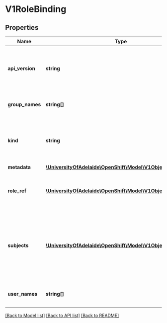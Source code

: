 # V1RoleBinding

## Properties
Name | Type | Description | Notes
------------ | ------------- | ------------- | -------------
**api_version** | **string** | APIVersion defines the versioned schema of this representation of an object. Servers should convert recognized schemas to the latest internal value, and may reject unrecognized values. More info: http://releases.k8s.io/HEAD/docs/devel/api-conventions.md#resources | [optional] 
**group_names** | **string[]** | GroupNames holds all the groups directly bound to the role. This field should only be specified when supporting legacy clients and servers. See Subjects for further details. | 
**kind** | **string** | Kind is a string value representing the REST resource this object represents. Servers may infer this from the endpoint the client submits requests to. Cannot be updated. In CamelCase. More info: http://releases.k8s.io/HEAD/docs/devel/api-conventions.md#types-kinds | [optional] 
**metadata** | [**\UniversityOfAdelaide\OpenShift\Model\V1ObjectMeta**](V1ObjectMeta.md) | Standard object&#39;s metadata. | [optional] 
**role_ref** | [**\UniversityOfAdelaide\OpenShift\Model\V1ObjectReference**](V1ObjectReference.md) | RoleRef can only reference the current namespace and the global namespace. If the RoleRef cannot be resolved, the Authorizer must return an error. Since Policy is a singleton, this is sufficient knowledge to locate a role. | 
**subjects** | [**\UniversityOfAdelaide\OpenShift\Model\V1ObjectReference[]**](V1ObjectReference.md) | Subjects hold object references to authorize with this rule. This field is ignored if UserNames or GroupNames are specified to support legacy clients and servers. Thus newer clients that do not need to support backwards compatibility should send only fully qualified Subjects and should omit the UserNames and GroupNames fields. Clients that need to support backwards compatibility can use this field to build the UserNames and GroupNames. | 
**user_names** | **string[]** | UserNames holds all the usernames directly bound to the role. This field should only be specified when supporting legacy clients and servers. See Subjects for further details. | 

[[Back to Model list]](../README.md#documentation-for-models) [[Back to API list]](../README.md#documentation-for-api-endpoints) [[Back to README]](../README.md)


